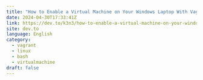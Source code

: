 ```yaml
---
title: "How to Enable a Virtual Machine on Your Windows Laptop With Vagrant and Git Bash"
date: 2024-04-30T17:33:41Z
link: https://dev.to/k3n3/how-to-enable-a-virtual-machine-on-your-windows-laptop-with-vagrant-and-git-bash-54gn?utm_medium=RSS&utm_source=news.12bit.vn
site: dev.to
language: English
category:
  - vagrant
  - linux
  - bash
  - virtualmachine
draft: false
---
```

